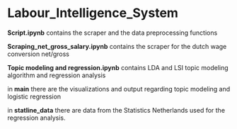 # Labour_Intelligence_System


**Script.ipynb** contains the scraper and the data preprocessing functions

**Scraping_net_gross_salary.ipynb** contains the scraper for the dutch wage conversion net/gross

**Topic modeling and regression.ipynb** contains LDA and LSI topic modeling algorithm and regression analysis

in **main** there are the visualizations and output regarding topic modeling and logistic regression 

in **statline_data** there are data from the Statistics Netherlands used for the regression analysis.
